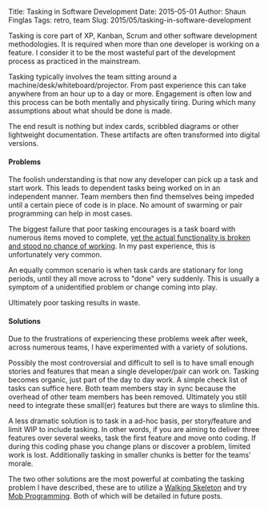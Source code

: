 Title: Tasking in Software Development
Date: 2015-05-01
Author: Shaun Finglas
Tags: retro, team
Slug: 2015/05/tasking-in-software-development

Tasking is core part of XP, Kanban, Scrum and other software development
methodologies. It is required when more than one developer is working on
a feature. I consider it to be the most wasteful part of the development
process as practiced in the mainstream.

Tasking typically involves the team sitting around a
machine/desk/whiteboard/projector. From past experience this can take
anywhere from an hour up to a day or more. Engagement is often low and
this process can be both mentally and physically tiring. During which
many assumptions about what should be done is made.

The end result is nothing but index cards, scribbled diagrams or other
lightweight documentation. These artifacts are often transformed into
digital versions.

#### Problems

The foolish understanding is that now any developer can pick up a task
and start work. This leads to dependent tasks being worked on in an
independent manner. Team members then find themselves being impeded
until a certain piece of code is in place. No amount of swarming or pair
programming can help in most cases.

The biggest failure that poor tasking encourages is a task board with
numerous items moved to complete, [yet the actual functionality is
broken and stood no chance of
working](http://ronjeffries.com/articles/2015-01-02-hours-estimation/).
In my past experience, this is unfortunately very common.

An equally common scenario is when task cards are stationary for long
periods, until they all move across to "done" very suddenly. This is
usually a symptom of a unidentified problem or change coming into play.

Ultimately poor tasking results in waste.

#### Solutions

Due to the frustrations of experiencing these problems week after week,
across numerous teams, I have experimented with a variety of solutions.

Possibly the most controversial and difficult to sell is to have small
enough stories and features that mean a single developer/pair can work
on. Tasking becomes organic, just part of the day to day work. A simple
check list of tasks can suffice here. Both team members stay in sync
because the overhead of other team members has been removed. Ultimately
you still need to integrate these small(er) features but there are ways
to slimline this.

A less dramatic solution is to task in a ad-hoc basis, per story/feature
and limit WIP to include tasking. In other words, if you are aiming to
deliver three features over several weeks, task the first feature and
move onto coding. If during this coding phase you change plans or
discover a problem, limited work is lost. Additionally tasking in
smaller chunks is better for the teams' morale.

The two other solutions are the most powerful at combating the tasking
problem I have described, these are to utilize a [Walking
Skeleton](http://blog.shaunfinglas.co.uk/2015/05/walking-skeleton.html)
and try [Mob
Programming](http://blog.shaunfinglas.co.uk/2015/05/mob-programming.html).
Both of which will be detailed in future posts.